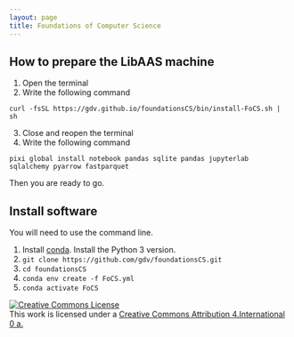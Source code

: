 ```yaml
---
layout: page
title: Foundations of Computer Science 
---
```


## How to prepare the LibAAS machine

1.  Open the terminal
2.  Write the following command

```
curl -fsSL https://gdv.github.io/foundationsCS/bin/install-FoCS.sh | sh
```

3.  Close and reopen the terminal
4.  Write the following command

```
pixi global install notebook pandas sqlite pandas jupyterlab sqlalchemy pyarrow fastparquet
```

Then you are ready to go.

## Install software 

You will need to use the command line.


1.  Install [conda](https://conda.io/projects/conda/en/latest/user-guide/install/index.html). Install the Python 3 version.
1.  `git clone https://github.com/gdv/foundationsCS.git`
1.  `cd foundationsCS`
1.  `conda env create -f FoCS.yml`
1.  `conda activate FoCS`



<a rel="license" href="http://creativecommons.org/licenses/by/4.0/"><img alt="Creative Commons License" style="border-width:0" src="https://i.creativecommons.org/l/by/4.0/88x31.png" /></a><br />This work is licensed under a <a rel="license" href="http://creativecommons.org/licenses/by/4.0/">Creative Commons Attribution 4.International 0 a</License>.

